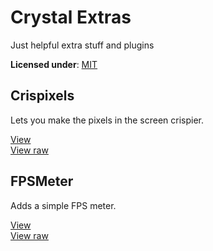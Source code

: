 # Crystal Extras

Just helpful extra stuff and plugins

**Licensed under**: [MIT](https://github.com/Crystal2D/plugins?tab=MIT-1-ov-file#readme)


## Crispixels
Lets you make the pixels in the screen crispier.

[View](https://github.com/crystal2d/extras/blob/main/Crispixels.js)<br>
[View raw](https://github.com/crystal2d/extras/blob/main/raw/Crispixels.js)

## FPSMeter
Adds a simple FPS meter.

[View](https://github.com/crystal2d/extras/blob/main/FPSMeter.js)<br>
[View raw](https://github.com/crystal2d/extras/blob/main/raw/FPSMeter.js)